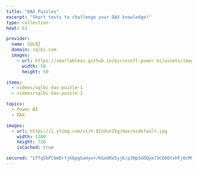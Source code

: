 ```yaml
---
title: "DAX Puzzles"
excerpt: "Short tests to challenge your DAX knowledge!"
type: collection
heat: 51

provider:
  name: SQLBI
  domain: sqlbi.com
  images:
    - url: https://smartableai.github.io/microsoft-power-bi/assets/images/organizations/sqlbi.com-50x50.jpg
      width: 50
      height: 50

items:
  - videos/sqlbi-dax-puzzle-1
  - videos/sqlbi-dax-puzzle-2

topics:
  - Power BI
  - DAX

images:
  - url: https://i.ytimg.com/vi/h-8IodunIkg/maxresdefault.jpg
    width: 1280
    height: 720
    isCached: true

secured: "LYTq5bPCbmDrfjKbpgGaHyv+/KGodRo5yjK/p3Hp5GOQym73CQ8OtvhFj6cM9rRFCyMqYxtdz8YdiPqlqnpTZKoJbQr8S5PBvDYrGSTpYxl+eq7w9X00fUd3LjE/AZ2AhrmpwIJ6dtL57myy6PeISZxSxFFoD8VVxdbsKQfOH5p5mjaTXnYaMFph4T6L28tjysXwMEUBtjFmFprctW+pk/nDoHYSMWDIhRbj1v1fMlUj3+dWgsX7FbhFaionz8PmOSPr77JbG6vZ+as5JJWwyGM4YbMEa9tAP+jaTPvkJdSZscCHa0at09v8Ljfx6BXqmaasyv2LEO6YvrwgXLxYLaRMDD71hZdm3LGbdkvqcIg=;avSxXIUBr11w0W8vHzNmXw=="
---
```



